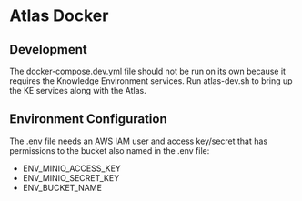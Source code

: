 # Atlas Docker


## Development
The docker-compose.dev.yml file should not be run on its own because it requires the Knowledge Environment services. Run atlas-dev.sh to bring up the KE services along with the Atlas.  

## Environment Configuration

The .env file needs an AWS IAM user and access key/secret that has permissions to the bucket also named in the .env file:
- ENV_MINIO_ACCESS_KEY
- ENV_MINIO_SECRET_KEY
- ENV_BUCKET_NAME
